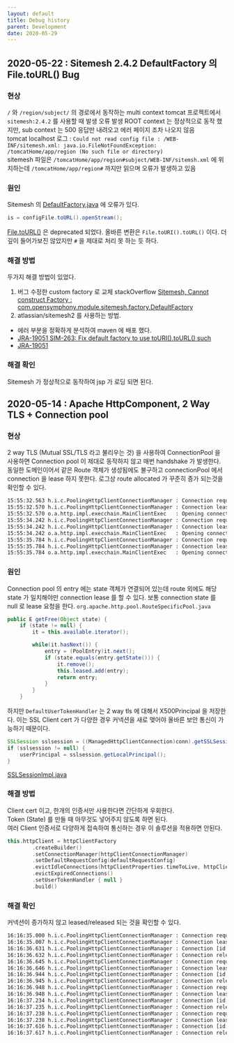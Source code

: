 ```yaml
---
layout: default
title: Debug history
parent: Development
date: 2020-05-29
---
```


## 2020-05-22 : Sitemesh 2.4.2 DefaultFactory 의 File.toURL() Bug

### 현상

`/` 와 `/region/subject/` 의 경로에서 동작하는 multi context tomcat 프로젝트에서 `sitemesh:2.4.2` 를 사용할 때 발생 오류 발생
ROOT context 는 정상적으로 동작 했지만, sub context 는 500 응답만 내려오고 에러 페이지 조차 나오지 않음  
tomcat localhost 로그 : `Could not read config file : /WEB-INF/sitemesh.xml: java.io.FileNotFoundException: /tomcatHome/app/region (No such file or directory)`  
sitemesh 파일은 `/tomcatHome/app/region#subject/WEB-INF/sitemsh.xml` 에 위치하는데 `/tomcatHome/app/region#` 까지만 읽으며 오류가 발생하고 있음

### 원인

Sitemesh 의 [DefaultFactory.java](https://github.com/sitemesh/sitemesh2/blob/master/src/java/com/opensymphony/module/sitemesh/factory/DefaultFactory.java) 에 오류가 있다.

```java
is = configFile.toURL().openStream();
```

[File.toURL()](https://github.com/openjdk-mirror/jdk7u-jdk/blob/master/src/share/classes/java/io/File.java#L652) 은 deprecated 되었다. 올바른 변환은 `File.toURI().toURL()` 이다. 더 깊이 들어가보진 않았지만 `#` 을 제대로 처리 못 하는 듯 하다.  

### 해결 방법

두가지 해결 방법이 있었다.

1. 버그 수정한 custom factory 로 교체 stackOverflow [Sitemesh, Cannot construct Factory : com.opensymphony.module.sitemesh.factory.DefaultFactory](https://stackoverflow.com/a/61060159)
2. atlassian/sitemesh2 를 사용하는 방법.
  - 에러 부분을 정확하게 분석하여 maven 에 배포 했다.
  - [JRA-19051 SIM-263: Fix default factory to use toURI().toURL() such ](https://github.com/atlassian/sitemesh2/commit/63eae1356cfe4a56b2471473fe429340b1dcff13)
  - [JRA-19051](https://jira.atlassian.com/browse/JRASERVER-19051)
  
### 해결 확인

Sitemesh 가 정상적으로 동작하여 jsp 가 로딩 되면 된다.  

## 2020-05-14 : Apache HttpComponent, 2 Way TLS + Connection pool

### 현상

2 way TLS (Mutual SSL/TLS 라고 불리우는 것) 을 사용하여 ConnectionPool 을 사용하면 Connection pool 이 제대로 동작하지 않고 매번 handshake 가 발생한다.  
동일한 도메인이어서 같은 Route 객체가 생성됨에도 불구하고 connectionPool 에서 connection 을 lease 하지 못한다.
로그상 route allocated 가 꾸준히 증가 되는것을 확인할 수 있다.

```txt
15:55:32.563 h.i.c.PoolingHttpClientConnectionManager : Connection request: [route: {s}->https://services.com][total kept alive: 0; route allocated: 0 of 50; total allocated: 0 of 200]
15:55:32.570 h.i.c.PoolingHttpClientConnectionManager : Connection leased: [id: 0][route: {s}->https://services.com][total kept alive: 0; route allocated: 1 of 50; total allocated: 1 of 200]
15:55:32.570 o.a.http.impl.execchain.MainClientExec   : Opening connection {s}->https://services.com
15:55:34.242 h.i.c.PoolingHttpClientConnectionManager : Connection request: [route: {s}->https://services.com][total kept alive: 1; route allocated: 1 of 50; total allocated: 1 of 200]
15:55:34.242 h.i.c.PoolingHttpClientConnectionManager : Connection leased: [id: 1][route: {s}->https://services.com][total kept alive: 1; route allocated: 2 of 50; total allocated: 2 of 200]
15:55:34.242 o.a.http.impl.execchain.MainClientExec   : Opening connection {s}->https://services.com
15:55:35.784 h.i.c.PoolingHttpClientConnectionManager : Connection request: [route: {s}->https://services.com][total kept alive: 2; route allocated: 2 of 50; total allocated: 2 of 200]
15:55:35.784 h.i.c.PoolingHttpClientConnectionManager : Connection leased: [id: 2][route: {s}->https://services.com][total kept alive: 2; route allocated: 3 of 50; total allocated: 3 of 200]
15:55:35.784 o.a.http.impl.execchain.MainClientExec   : Opening connection {s}->https://services.com
```

### 원인

Connection pool 의 entry 에는 state 객체가 연결되어 있는데 route 외에도 해당 state 가 일치해야만 connection lease 를 할 수 있다. 보통 connection state 를 null 로 lease 요청을 한다. `org.apache.http.pool.RouteSpecificPool.java`

```java
public E getFree(Object state) {
    if (state != null) {
        it = this.available.iterator();

        while(it.hasNext()) {
            entry = (PoolEntry)it.next();
            if (state.equals(entry.getState())) {
                it.remove();
                this.leased.add(entry);
                return entry;
            }
        }
    }
```

하지만 `DefaultUserTokenHandler` 는 2 way tls 에 대해서 X500Principal 을 저장한다. 이는 SSL Client cert 가 다양한 경우 커넥션을 새로 맺어야 올바른 보안 통신이 가능하기 때문이다.

```java
SSLSession sslsession = ((ManagedHttpClientConnection)conn).getSSLSession();
if (sslsession != null) {
    userPrincipal = sslsession.getLocalPrincipal();
}
```

[SSLSessionImpl.java](https://github.com/JetBrains/jdk8u_jdk/blob/master/src/share/classes/sun/security/ssl/SSLSessionImpl.java#L582)

### 해결 방법

Client cert 이고, 한개의 인증서만 사용한다면 간단하게 우회한다.  
Token (State) 를 만들 때 아무것도 넣어주지 않도록 하면 된다.  
여러 Client 인증서로 다양하게 접속하여 통신하는 경우 이 솔루션을 적용하면 안된다.  

```kotlin
this.httpClient = httpClientFactory
        .createBuilder()
        .setConnectionManager(httpClientConnectionManager)
        .setDefaultRequestConfig(defaultRequestConfig)
        .evictIdleConnections(httpClientProperties.timeToLive, httpClientProperties.timeToLiveUnit)
        .evictExpiredConnections()
        .setUserTokenHandler { null }
        .build()
```

### 해결 확인

커넥션이 증가하지 않고 leased/released 되는 것을 확인할 수 있다.

```txt
16:16:35.000 h.i.c.PoolingHttpClientConnectionManager : Connection request: [route: {s}->https://services.com][total kept alive: 0; route allocated: 0 of 50; total allocated: 0 of 200]
16:16:35.007 h.i.c.PoolingHttpClientConnectionManager : Connection leased: [id: 0][route: {s}->https://services.com][total kept alive: 0; route allocated: 1 of 50; total allocated: 1 of 200]
16:16:36.631 h.i.c.PoolingHttpClientConnectionManager : Connection [id: 0][route: {s}->https://services.com] can be kept alive indefinitely
16:16:36.632 h.i.c.PoolingHttpClientConnectionManager : Connection released: [id: 0][route: {s}->https://services.com][total kept alive: 1; route allocated: 1 of 50; total allocated: 1 of 200]
16:16:36.645 h.i.c.PoolingHttpClientConnectionManager : Connection request: [route: {s}->https://services.com][total kept alive: 1; route allocated: 1 of 50; total allocated: 1 of 200]
16:16:36.646 h.i.c.PoolingHttpClientConnectionManager : Connection leased: [id: 0][route: {s}->https://services.com][total kept alive: 0; route allocated: 1 of 50; total allocated: 1 of 200]
16:16:36.944 h.i.c.PoolingHttpClientConnectionManager : Connection [id: 0][route: {s}->https://services.com] can be kept alive indefinitely
16:16:36.945 h.i.c.PoolingHttpClientConnectionManager : Connection released: [id: 0][route: {s}->https://services.com][total kept alive: 1; route allocated: 1 of 50; total allocated: 1 of 200]
16:16:36.948 h.i.c.PoolingHttpClientConnectionManager : Connection request: [route: {s}->https://services.com][total kept alive: 1; route allocated: 1 of 50; total allocated: 1 of 200]
16:16:36.948 h.i.c.PoolingHttpClientConnectionManager : Connection leased: [id: 0][route: {s}->https://services.com][total kept alive: 0; route allocated: 1 of 50; total allocated: 1 of 200]
16:16:37.234 h.i.c.PoolingHttpClientConnectionManager : Connection [id: 0][route: {s}->https://services.com] can be kept alive indefinitely
16:16:37.235 h.i.c.PoolingHttpClientConnectionManager : Connection released: [id: 0][route: {s}->https://services.com][total kept alive: 1; route allocated: 1 of 50; total allocated: 1 of 200]
16:16:37.238 h.i.c.PoolingHttpClientConnectionManager : Connection request: [route: {s}->https://services.com][total kept alive: 1; route allocated: 1 of 50; total allocated: 1 of 200]
16:16:37.238 h.i.c.PoolingHttpClientConnectionManager : Connection leased: [id: 0][route: {s}->https://services.com][total kept alive: 0; route allocated: 1 of 50; total allocated: 1 of 200]
16:16:37.616 h.i.c.PoolingHttpClientConnectionManager : Connection [id: 0][route: {s}->https://services.com] can be kept alive indefinitely
16:16:37.617 h.i.c.PoolingHttpClientConnectionManager : Connection released: [id: 0][route: {s}->https://services.com][total kept alive: 1; route allocated: 1 of 50; total allocated: 1 of 200]
```
